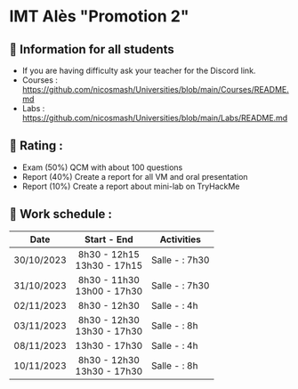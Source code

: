 # IMT Alès "Promotion 2"

## 📢 Information for all students

* If you are having difficulty ask your teacher for the Discord link.
* Courses : https://github.com/nicosmash/Universities/blob/main/Courses/README.md
* Labs : https://github.com/nicosmash/Universities/blob/main/Labs/README.md

## 📢 Rating :
* Exam (50%) QCM with about 100 questions
* Report (40%) Create a report for all VM and oral presentation
* Report (10%) Create a report about mini-lab on TryHackMe

## 📢 Work schedule :
| Date  | Start - End |  Activities |
| :---: | :---------: | ------------- |
| 30/10/2023  | 8h30 - 12h15 <br> 13h30 - 17h15  | Salle - : 7h30 |
| 31/10/2023  | 8h30 - 11h30 <br> 13h00 - 17h30  | Salle - : 7h30 |
| 02/11/2023  | 8h30 - 12h30  | Salle - : 4h |
| 03/11/2023  | 8h30 - 12h30 <br> 13h30 - 17h30  | Salle - : 8h |
| 08/11/2023  | 13h30 - 17h30  | Salle - : 4h |
| 10/11/2023  | 8h30 - 12h30 <br> 13h30 - 17h30  | Salle - : 8h |
